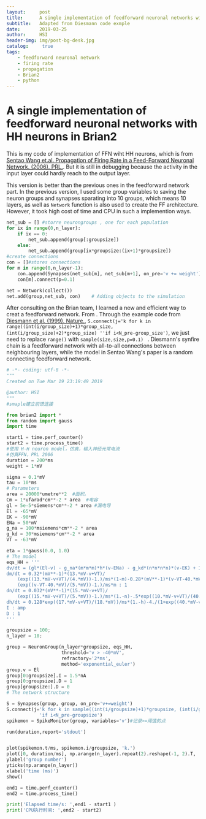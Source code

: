 ```yaml
---
layout:     post
title:      A single implementation of feedforward neuronal networks with HH neurons in Brian2
subtitle:   Adapted from Diesmann code exmple 
date:       2019-03-25
author:     HSI
header-img: img/post-bg-desk.jpg
catalog: 	 true
tags:
    - feedforward neuronal network
    - firing rate 
    - propagation
    - Brian2
    - python    
---
```

A single implementation of feedforward neuronal networks with HH neurons in Brian2
===

This is my code of implementation of FFN wiht HH neurons, which is from 
[Sentao Wang et.al. Propagation of Firing Rate in a Feed-Forward Neuronal Network. (2006). PRL.](https://www.semanticscholar.org/paper/Propagation-of-firing-rate-in-a-feed-forward-Wang-Wang/dbed466d7ff39da4794386609b5fd543d1cd739e).
But it is still in debugging because the activity in the input layer could hardly reach to the output layer.

This version is better than the previous ones in the feedforward network part. In the previous version, I used some group variables to saving the neuron groups and synapses sparating into 10 groups, which means 10 layers, as well as 
`Network` function is also used to create the FF architecture. However, it took high cost of time and CPU in such a implemention ways.
```python
net_sub = [] #storre neurongroups , one for each population
for ix in range(0,n_layer):
    if ix == 0:
        net_sub.append(group[:groupsize])
    else:
        net_sub.append(group[ix*groupsize:(ix+1)*groupsize])
#create connections
con = []#stores connections
for m in range(0,n_layer-1):
    con.append(Synapses(net_sub[m], net_sub[m+1], on_pre='v += weight'))
    con[m].connect(p=0.1)

net = Network(collect())
net.add(group,net_sub, con)    # Adding objects to the simulation
```
After consulting on the Brian team, I learned a new and efficient way to creat a feedforward network. From . Through the example code from [Diesmann et al. (1999). Nature.](https://brian2.readthedocs.io/en/stable/examples/frompapers.Diesmann_et_al_1999.html),
`S.connect(j='k for k in range((int(i/group_size)+1)*group_size, (int(i/group_size)+2)*group_size) ''if i<N_pre-group_size')`, we just need to replace 
`range()` with `sample(size,size,p=0.1) ` . Diesmann's synfire chain is a feedforward network with all-to-all connections between neighbouring layers, while the model 
in Sentao Wang's paper is a random connecting feedforward network.

```python
# -*- coding: utf-8 -*-
"""
Created on Tue Mar 19 23:19:49 2019

@author: HSI
"""
#smaple建立前馈连接

from brian2 import *
from random import gauss
import time

start1 = time.perf_counter()
start2 = time.process_time()
#使用 H-H neuron model，仿真，输入神经元常电流
#仿真FFN，PRL 2006
duration = 200*ms
weight = 1*mV

sigma = 0.1*mV
tau = 10*ms
# Parameters
area = 20000*umetre**2  #面积。
Cm = 1*ufarad*cm**-2 * area  #电容
gl = 5e-5*siemens*cm**-2 * area #漏电导
El = -65*mV
EK = -90*mV
ENa = 50*mV
g_na = 100*msiemens*cm**-2 * area
g_kd = 30*msiemens*cm**-2 * area
VT = -63*mV  

eta = 1*gauss(0.0, 1.0)
# The model
eqs_HH = '''
dv/dt = (gl*(El-v) - g_na*(m*m*m)*h*(v-ENa) - g_kd*(n*n*n*n)*(v-EK) + I )/Cm + D*eta*mV/ms: volt
dm/dt = 0.32*(mV**-1)*(13.*mV-v+VT)/
    (exp((13.*mV-v+VT)/(4.*mV))-1.)/ms*(1-m)-0.28*(mV**-1)*(v-VT-40.*mV)/
    (exp((v-VT-40.*mV)/(5.*mV))-1.)/ms*m : 1
dn/dt = 0.032*(mV**-1)*(15.*mV-v+VT)/
    (exp((15.*mV-v+VT)/(5.*mV))-1.)/ms*(1.-n)-.5*exp((10.*mV-v+VT)/(40.*mV))/ms*n : 1
dh/dt = 0.128*exp((17.*mV-v+VT)/(18.*mV))/ms*(1.-h)-4./(1+exp((40.*mV-v+VT)/(5.*mV)))/ms*h : 1
I : amp
D : 1
'''

groupsize = 100;
n_layer = 10;

group = NeuronGroup(n_layer*groupsize, eqs_HH,
                    threshold='v > -40*mV',
                    refractory='2*ms',
                    method='exponential_euler')
group.v = El
group[0:groupsize].I = 1.5*nA
group[0:groupsize].D = 1
group[groupsize:].D = 0
# The network structure

S = Synapses(group, group, on_pre='v+=weight')
S.connect(j='k for k in sample((int(i/groupsize)+1)*groupsize, (int(i/groupsize)+2)*groupsize,p=0.1) '
            'if i<N_pre-groupsize')
spikemon = SpikeMonitor(group, variables='v')#记录>=阈值的点

run(duration,report='stdout')


plot(spikemon.t/ms, spikemon.i/groupsize, 'k.')
plot([0, duration/ms], np.arange(n_layer).repeat(2).reshape(-1, 2).T, 'k-')
ylabel('group number')
yticks(np.arange(n_layer))
xlabel('time (ms)')
show()

end1 = time.perf_counter()
end2 = time.process_time()

print('Elapsed time/s: ',end1 - start1 )
print('CPU执行时间: ',end2 - start2)


```
